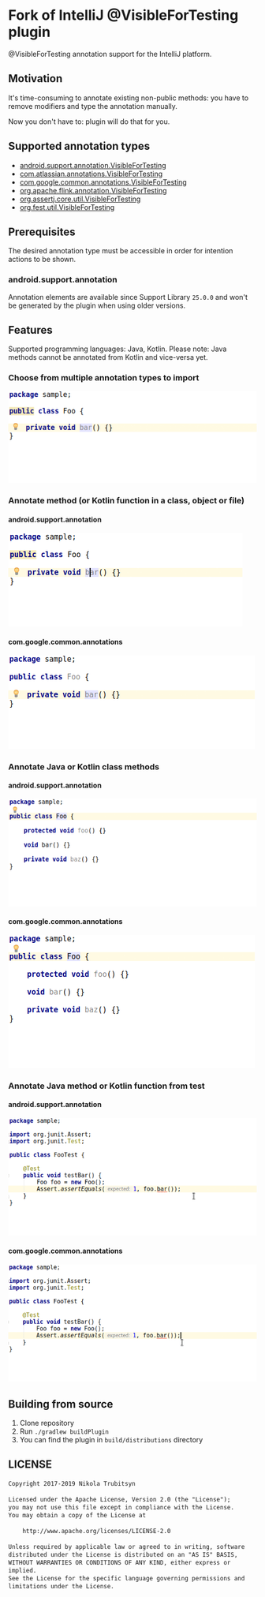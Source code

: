 # Fork of IntelliJ @VisibleForTesting plugin

@VisibleForTesting annotation support for the IntelliJ platform.

## Motivation

It's time-consuming to annotate existing non-public methods: you have to remove modifiers and type the annotation manually.

Now you don't have to: plugin will do that for you.

## Supported annotation types

* [android.support.annotation.VisibleForTesting](https://developer.android.com/reference/android/support/annotation/VisibleForTesting.html)
* [com.atlassian.annotations.VisibleForTesting](https://bitbucket.org/atlassian/atlassian-annotations/src/master/atlassian-annotations/src/main/java/com/atlassian/annotations/VisibleForTesting.java)
* [com.google.common.annotations.VisibleForTesting](https://google.github.io/guava/releases/19.0/api/docs/com/google/common/annotations/VisibleForTesting.html)
* [org.apache.flink.annotation.VisibleForTesting](https://ci.apache.org/projects/flink/flink-docs-master/api/java/org/apache/flink/annotation/VisibleForTesting.html)
* [org.assertj.core.util.VisibleForTesting](https://joel-costigliola.github.io/assertj/core/api/org/assertj/core/util/VisibleForTesting.html)
* [org.fest.util.VisibleForTesting](https://github.com/alexruiz/fest-util/blob/master/src/main/java/org/fest/util/VisibleForTesting.java)

## Prerequisites

The desired annotation type must be accessible in order for intention actions to be shown.

### android.support.annotation

Annotation elements are available since Support Library `25.0.0` and won't be generated by the plugin when using older versions.

## Features

Supported programming languages: Java, Kotlin. Please note: Java methods cannot be annotated from Kotlin and vice-versa yet.

### Choose from multiple annotation types to import

![Choose annotation type](img/choose-annotation-type.gif)

### Annotate method (or Kotlin function in a class, object or file)

#### android.support.annotation

![Annotate method](img/android/annotate-method.gif)

#### com.google.common.annotations

![Annotate method](img/guava/annotate-method.gif)

### Annotate Java or Kotlin class methods

#### android.support.annotation

![Annotate class methods](img/android/annotate-class-methods.gif)

#### com.google.common.annotations

![Annotate class methods](img/guava/annotate-class-methods.gif)

### Annotate Java method or Kotlin function from test

#### android.support.annotation

![Annotate method from test](img/android/annotate-method-from-test.gif)

#### com.google.common.annotations

![Annotate method from test](img/guava/annotate-method-from-test.gif)

## Building from source

1. Clone repository
2. Run `./gradlew buildPlugin`
3. You can find the plugin in `build/distributions` directory

## LICENSE

```
Copyright 2017-2019 Nikola Trubitsyn

Licensed under the Apache License, Version 2.0 (the "License");
you may not use this file except in compliance with the License.
You may obtain a copy of the License at

    http://www.apache.org/licenses/LICENSE-2.0

Unless required by applicable law or agreed to in writing, software
distributed under the License is distributed on an "AS IS" BASIS,
WITHOUT WARRANTIES OR CONDITIONS OF ANY KIND, either express or implied.
See the License for the specific language governing permissions and
limitations under the License.
```
